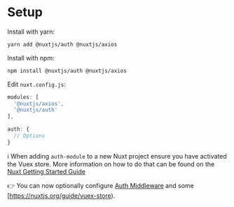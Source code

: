 # Setup

Install with yarn:

```bash
yarn add @nuxtjs/auth @nuxtjs/axios
```

Install with npm:

```bash
npm install @nuxtjs/auth @nuxtjs/axios
```

Edit `nuxt.config.js`:

```js
modules: [
  '@nuxtjs/axios',
  '@nuxtjs/auth'
],

auth: {
  // Options
}
```

ℹ️ When adding `auth-module` to a new Nuxt project ensure you have activated the Vuex store. More information on how to do that can be found on the [Nuxt Getting Started Guide](https://nuxtjs.org/guide/vuex-store)

👉 You can now optionally configure [Auth Middleware](middleware.md) and some [https://nuxtjs.org/guide/vuex-store).
